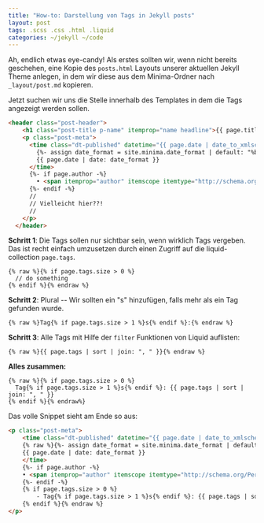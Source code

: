 ```yaml
---
title: "How-to: Darstellung von Tags in Jekyll posts"
layout: post
tags: .scss .css .html .liquid
categories: ~/jekyll ~/code 
---
```



Ah, endlich etwas eye-candy! Als erstes sollten wir, wenn nicht bereits geschehen, eine Kopie des `posts.html` Layouts unserer aktuellen Jekyll Theme anlegen, in dem wir diese aus dem Minima-Ordner nach `_layout/post.md` kopieren.

Jetzt suchen wir uns die Stelle innerhalb des Templates in dem die Tags angezeigt werden sollen.

```html
<header class="post-header">
    <h1 class="post-title p-name" itemprop="name headline">{{ page.title | escape }}</h1>
    <p class="post-meta">
      <time class="dt-published" datetime="{{ page.date | date_to_xmlschema }}" itemprop="datePublished">
        {%- assign date_format = site.minima.date_format | default: "%b %-d, %Y" -%}
        {{ page.date | date: date_format }}
      </time>
      {%- if page.author -%}
        • <span itemprop="author" itemscope itemtype="http://schema.org/Person"><span class="p-author h-card" itemprop="name">{{ page.author }}</span></span>
      {%- endif -%}
      //
      // Vielleicht hier??!
      //
    </p>
  </header>
```

**Schritt 1**: Die Tags sollen nur sichtbar sein, wenn wirklich Tags vergeben. Das ist recht einfach umzusetzen durch einen Zugriff auf die liquid-collection `page.tags`.

```liquid
{% raw %}{% if page.tags.size > 0 %}
  // do something
{% endif %}{% endraw %}
```

**Schritt 2**: Plural -- Wir sollten ein "s" hinzufügen, falls mehr als ein Tag gefunden wurde.


```liquid
{% raw %}Tag{% if page.tags.size > 1 %}s{% endif %}:{% endraw %}
```

**Schritt 3**: Alle Tags mit Hilfe der `filter` Funktionen von Liquid auflisten:

```liquid
{% raw %}{{ page.tags | sort | join: ", " }}{% endraw %}
```

**Alles zusammen:**

```liquid
{% raw %}{% if page.tags.size > 0 %}
  Tag{% if page.tags.size > 1 %}s{% endif %}: {{ page.tags | sort | join: ", " }}
{% endif %}{% endraw%}
```

Das volle Snippet sieht am Ende so aus:

```html
<p class="post-meta">
    <time class="dt-published" datetime="{{ page.date | date_to_xmlschema }}" itemprop="datePublished">
    {% raw %}{%- assign date_format = site.minima.date_format | default: "%b %-d, %Y" -%}
    {{ page.date | date: date_format }}
    </time>
    {%- if page.author -%}
    • <span itemprop="author" itemscope itemtype="http://schema.org/Person"><span class="p-author h-card" itemprop="name">{{ page.author }}</span></span>
    {%- endif -%}
    {% if page.tags.size > 0 %}
        - Tag{% if page.tags.size > 1 %}s{% endif %}: {{ page.tags | sort | join: ", " }}
    {% endif %}{% endraw %}
</p>
```